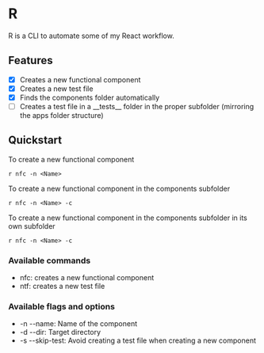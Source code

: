 # R

R is a CLI to automate some of my React workflow.

## Features

- [x] Creates a new functional component
- [x] Creates a new test file
- [x] Finds the components folder automatically
- [ ] Creates a test file in a \_\_tests\_\_ folder in the proper subfolder (mirroring the apps folder structure)

## Quickstart

To create a new functional component

```
r nfc -n <Name>
```

To create a new functional component in the components subfolder

```
r nfc -n <Name> -c
```

To create a new functional component in the components subfolder in its own subfolder

```
r nfc -n <Name> -c
```

### Available commands

- nfc: creates a new functional component
- ntf: creates a new test file

### Available flags and options

- -n --name: Name of the component
- -d --dir: Target directory
- -s --skip-test: Avoid creating a test file when creating a new component

